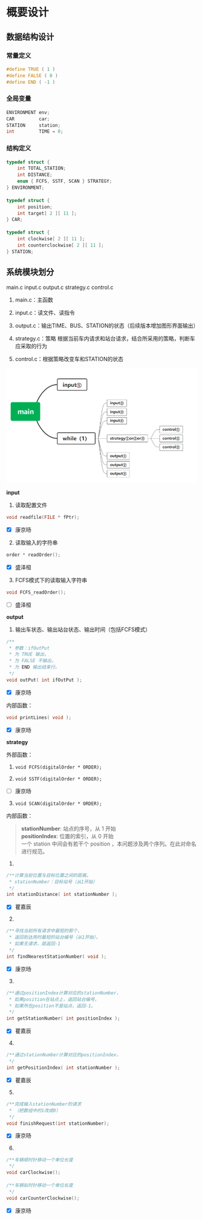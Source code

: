 # 概要设计

## 数据结构设计

### 常量定义

```c
#define TRUE ( 1 )
#define FALSE ( 0 )
#define END ( -1 )
```

### 全局变量

```c
ENVIRONMENT env;
CAR         car;
STATION     station;
int         TIME = 0;
```

### 结构定义

```c
typedef struct {
    int TOTAL_STATION;
    int DISTANCE;
    enum { FCFS, SSTF, SCAN } STRATEGY;
} ENVIRONMENT;

typedef struct {
    int position;
    int target[ 2 ][ 11 ];
} CAR;

typedef struct {
    int clockwise[ 2 ][ 11 ];
    int counterclockwise[ 2 ][ 11 ];
} STATION;
```

## 系统模块划分

main.c input.c output.c strategy.c control.c

1. main.c：主函数

2. input.c：读文件、读指令

3. output.c：输出TIME、BUS、STATION的状态（后续版本增加图形界面输出）

4. strategy.c：策略
   根据当前车内请求和站台请求，结合所采用的策略，判断车应采取的行为

5. control.c：根据策略改变车和STATION的状态

![1221652012089_.pic.jpg](概要设计_assets/62a6296dcd1d5ae39a9acf5b915fe2247040e103.jpg)

**input**

1. 读取配置文件
```c
void readfile(FILE * fPtr);
```
- [x] 康京旸

2. 读取输入的字符串
```c
order * readOrder();
```
- [x] 盛泽桓

3. FCFS模式下的读取输入字符串
```c
void FCFS_readOrder();
```
- [ ] 盛泽桓

**output**

1. 输出车状态、输出站台状态、输出时间（包括FCFS模式）
```c
/**
 * 参数：ifOutPut
 * 为 TRUE 输出，
 * 为 FALSE 不输出，
 * 为 END 输出结束行。
 */
void outPut( int ifOutPut );
```
- [x] 康京旸

内部函数：

```c
void printLines( void );
```
- [x] 康京旸

**strategy**

外部函数：

1. `void FCFS(digitalOrder * ORDER);`

2. `void SSTF(digitalOrder * ORDER);`
- [ ] 康京旸

3. `void SCAN(digitalOrder * ORDER);`

内部函数：

> **stationNumber**: 站点的序号，从 1 开始  
> **positionIndex**: 位置的索引，从 0 开始  
> 一个 station 中间会有若干个 position ，本问题涉及两个序列。在此对命名进行规范。

1. 

```c
/**计算当前位置与目标位置之间的距离。
 * stationNumber：目标站号（从1开始）
 */
int stationDistance( int stationNumber );
```
- [x] 瞿嘉辰

2. 
```c
/**寻找当前所有请求中最短的那个，
 * 返回到达用时最短的站台编号（从1开始）。
 * 如果无请求，就返回-1
 */
int findNearestStationNumber( void );
```
- [x] 康京旸

3. 
```c
/**通过positionIndex计算对应的stationNumber，
 * 如果position在站点上，返回站台编号，
 * 如果所在position不是站点，返回-1。
 */
int getStationNumber( int positionIndex );
```
- [x] 瞿嘉辰

4. 
```c
/**通过stationNumber计算对应的positionIndex，
 */
int getPositionIndex( int stationNumber );
```
- [x] 瞿嘉辰

5.
```c
/**完成输入stationNumber的请求
 * （把数组中的1改成0）
 */
void finishRequest(int stationNumber);
```
- [x] 康京旸

6.
```c
/**车辆顺时针移动一个单位长度
 */
void carClockwise();

/**车辆拟时针移动一个单位长度
 */
void carCounterClockwise();
```
- [x] 康京旸



